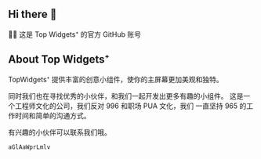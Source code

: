## Hi there 👋

🙋‍♀️ 这是 Top Widgets⁺ 的官方 GitHub 账号

## About Top Widgets⁺

TopWidgets⁺ 提供丰富的创意小组件，使你的主屏幕更加美观和独特。

同时我们也在寻找优秀的小伙伴，和我们一起开发出更多有趣的小组件。
这是一个工程师文化的公司，我们反对 996 和职场 PUA 文化，我们
一直坚持 965 的工作时间和简单的沟通方式。

有兴趣的小伙伴可以联系我们哦。

`aGlAaWprLmlv`
